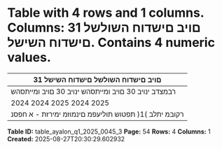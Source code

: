 # Table with 4 rows and 1 columns. Columns: 31 םויב םישדוח השולשל םישדוח השישל. Contains 4 numeric values.

| 31 םויב םישדוח השולשל םישדוח השישל |
|---|
| רבמצדב ינויב 30 םויב ומייתסהש ינויב 30 םויב ומייתסהש |
| 2024 2024 2025 2024 2025 |
| רקובמ יתלב )1( תפטוש תוליעפמ םינמוזמ ימירזת - א חפסנ |

**Table ID:** table_ayalon_q1_2025_0045_3
**Page:** 54
**Rows:** 4
**Columns:** 1
**Created:** 2025-08-27T20:30:29.602932

